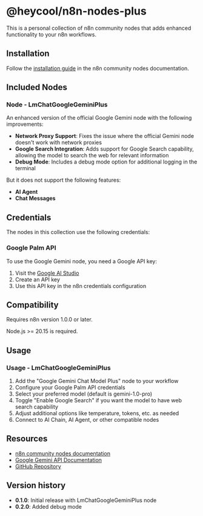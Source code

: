 # @heycool/n8n-nodes-plus

This is a personal collection of n8n community nodes that adds enhanced functionality to your n8n workflows.

## Installation

Follow the [installation guide](https://docs.n8n.io/integrations/community-nodes/installation/) in the n8n community nodes documentation.

## Included Nodes

### Node - LmChatGoogleGeminiPlus

An enhanced version of the official Google Gemini node with the following improvements:

- **Network Proxy Support**: Fixes the issue where the official Gemini node doesn't work with network proxies
- **Google Search Integration**: Adds support for Google Search capability, allowing the model to search the web for relevant information
- **Debug Mode**: Includes a debug mode option for additional logging in the terminal

But it does not support the following features:

- **AI Agent**
- **Chat Messages**

## Credentials

The nodes in this collection use the following credentials:

### Google Palm API

To use the Google Gemini node, you need a Google API key:

1. Visit the [Google AI Studio](https://makersuite.google.com/app/apikey)
2. Create an API key
3. Use this API key in the n8n credentials configuration

## Compatibility

Requires n8n version 1.0.0 or later.

Node.js >= 20.15 is required.

## Usage

### Usage - LmChatGoogleGeminiPlus

1. Add the "Google Gemini Chat Model Plus" node to your workflow
2. Configure your Google Palm API credentials
3. Select your preferred model (default is gemini-1.0-pro)
4. Toggle "Enable Google Search" if you want the model to have web search capability
5. Adjust additional options like temperature, tokens, etc. as needed
6. Connect to AI Chain, AI Agent, or other compatible nodes

## Resources

- [n8n community nodes documentation](https://docs.n8n.io/integrations/#community-nodes)
- [Google Gemini API Documentation](https://ai.google.dev/docs/gemini_api_overview)
- [GitHub Repository](https://github.com/ZxBing0066/n8n-nodes)

## Version history

- **0.1.0**: Initial release with LmChatGoogleGeminiPlus node
- **0.2.0**: Added debug mode
